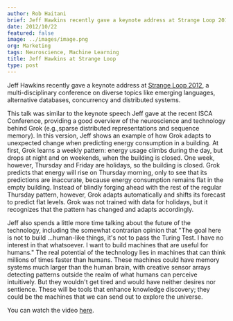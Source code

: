 ```yaml
---
author: Rob Haitani
brief: Jeff Hawkins recently gave a keynote address at Strange Loop 2012, a conference on diverse topics like emerging languages, alternative databases, concurrency and distributed systems.
date: 2012/10/22
featured: false
image: ../images/image.png
org: Marketing
tags: Neuroscience, Machine Learning
title: Jeff Hawkins at Strange Loop
type: post
---
```


Jeff Hawkins recently gave a keynote address at
[Strange Loop 2012](https://thestrangeloop.com/), a multi-disciplinary
conference on diverse
topics like emerging languages, alternative databases, concurrency and
distributed systems.

This talk was similar to the keynote speech Jeff gave at the recent ISCA
Conference, providing a good overview of the neuroscience and technology behind
Grok (e.g.,sparse distributed representations and sequence memory). In this
version, Jeff shows an example of how Grok adapts to unexpected change when
predicting energy consumption in a building. At first, Grok learns a weekly
pattern: energy usage climbs during the day, but drops at night and on weekends,
when the building is closed. One week, however, Thursday and Friday are
holidays, so the building is closed. Grok predicts that energy will rise on
Thursday morning, only to see that its predictions are inaccurate, because
energy consumption remains flat in the empty building. Instead of blindly
forging ahead with the rest of the regular Thursday pattern, however, Grok
adapts automatically and shifts its forecast to predict flat levels.  Grok was
not trained with data for holidays, but it recognizes that the pattern has
changed and adapts accordingly.

Jeff also spends a little more time talking about the future of the technology,
including the somewhat contrarian opinion that "The goal here is not to build
...human-like things, it's not to pass the Turing Test. I have no interest in
that whatsoever. I want to build machines that are useful for humans."  The real
potential of the technology lies in machines that can think millions of times
faster than humans. These machines could have memory systems much larger than
the human brain, with creative sensor arrays detecting patterns outside the
realm of what humans can perceive intuitively. But they wouldn't get tired and
would have neither desires nor sentience. These will be tools that enhance
knowledge discovery; they could be the machines that we can send out to explore
the universe.

You can watch the video
[here](http://www.infoq.com/presentations/Brain-Computing).
